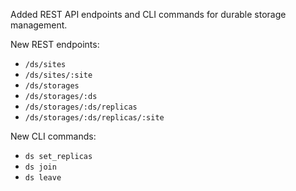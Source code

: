 Added REST API endpoints and CLI commands for durable storage management.

New REST endpoints:

- `/ds/sites`
- `/ds/sites/:site`
- `/ds/storages`
- `/ds/storages/:ds`
- `/ds/storages/:ds/replicas`
- `/ds/storages/:ds/replicas/:site`

New CLI commands:

- `ds set_replicas`
- `ds join`
- `ds leave`
